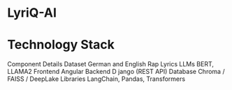 # LyriQ-AI

# Technology Stack
Component	   Details
Dataset  	   German and English Rap Lyrics
LLMs	       BERT, LLAMA2
Frontend	   Angular
Backend	D    jango (REST API)
Database	   Chroma / FAISS / DeepLake
Libraries	   LangChain, Pandas, Transformers
